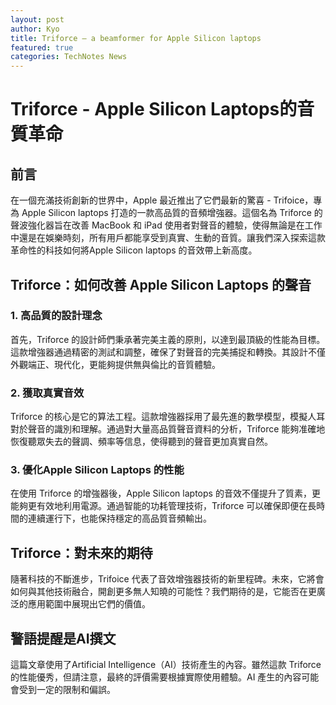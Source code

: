```yaml
---
layout: post
author: Kyo
title: Triforce – a beamformer for Apple Silicon laptops
featured: true
categories: TechNotes News
---
```

# Triforce - Apple Silicon Laptops的音質革命

## 前言

在一個充滿技術創新的世界中，Apple 最近推出了它們最新的驚喜 - Trifoice，專為 Apple Silicon laptops 打造的一款高品質的音頻增強器。這個名為 Triforce 的聲波強化器旨在改善 MacBook 和 iPad 使用者對聲音的體驗，使得無論是在工作中還是在娛樂時刻，所有用戶都能享受到真實、生動的音質。讓我們深入探索這款革命性的科技如何將Apple Silicon laptops 的音效帶上新高度。

## Triforce：如何改善 Apple Silicon Laptops 的聲音

### 1. 高品質的設計理念

首先，Triforce 的設計師們秉承著完美主義的原則，以達到最頂級的性能為目標。這款增強器通過精密的測試和調整，確保了對聲音的完美捕捉和轉換。其設計不僅外觀端正、現代化，更能夠提供無與倫比的音質體驗。

### 2. 獲取真實音效

Triforce 的核心是它的算法工程。這款增強器採用了最先進的數學模型，模擬人耳對於聲音的識別和理解。通過對大量高品質聲音資料的分析，Triforce 能夠准確地恢復聽眾失去的聲調、頻率等信息，使得聽到的聲音更加真實自然。

### 3. 優化Apple Silicon Laptops 的性能

在使用 Triforce 的增強器後，Apple Silicon laptops 的音效不僅提升了質素，更能夠更有效地利用電源。通過智能的功耗管理技術，Triforce 可以確保即便在長時間的連續運行下，也能保持穩定的高品質音頻輸出。

## Triforce：對未來的期待

隨著科技的不斷進步，Trifoice 代表了音效增強器技術的新里程碑。未來，它將會如何與其他技術融合，開創更多無人知曉的可能性？我們期待的是，它能否在更廣泛的應用範圍中展現出它們的價值。

## 警語提醒是AI撰文

這篇文章使用了Artificial Intelligence（AI）技術產生的內容。雖然這款 Triforce 的性能優秀，但請注意，最終的評價需要根據實際使用體驗。AI 產生的內容可能會受到一定的限制和偏誤。